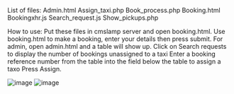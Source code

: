 List of files:
Admin.html
Assign_taxi.php
Book_process.php
Booking.html
Bookingxhr.js
Search_request.js
Show_pickups.php

How to use:
Put these files in cmslamp server and open booking.html.
Use booking.html to make a booking, enter your details then press submit.
For admin, open admin.html and a table will show up.
Click on Search requests to display the number of bookings unassigned to a taxi
Enter a booking reference number from the table into the field below the table to assign a taxo
Press Assign.

![image](https://user-images.githubusercontent.com/12677108/118342593-0f294d00-b578-11eb-8d05-197a6a8fd090.png)
![image](https://user-images.githubusercontent.com/12677108/118342606-1b150f00-b578-11eb-8111-30182a5b81fb.png)
